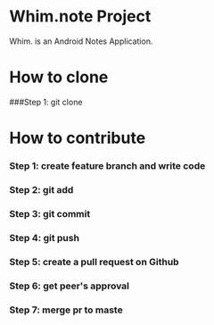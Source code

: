 # Whim.note Project
Whim. is an Android Notes Application.

# How to clone
###Step 1: git clone

# How to contribute
### Step 1: create feature branch and write code
### Step 2: git add
### Step 3: git commit
### Step 4: git push
### Step 5: create a pull request on Github
### Step 6: get peer's approval
### Step 7: merge pr to maste

